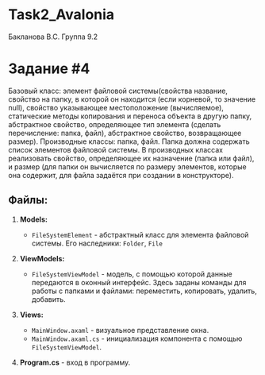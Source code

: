 # Task2_Avalonia
Бакланова В.С. Группа 9.2
# Задание #4
Базовый класс: элемент файловой системы(свойства название, свойство на папку, в которой он находится (если корневой, то значение null), свойство указывающее местоположение (вычисляемое), статические методы копирования и переноса объекта в другую папку, абстрактное свойство, определяющее тип элемента (сделать перечисление: папка, файл), абстрактное свойство, возвращающее размер).
Производные классы: папка, файл. Папка должна содержать список элементов файловой системы. В производных классах реализовать свойство, определяющее их назначение (папка или файл), и размер (для папки он вычисляется по размеру элементов, которые она содержит, для файла задаётся при создании в конструкторе).


## Файлы:

1. **Models:**
   - `FileSystemElement` - абстрактный класс для элемента файловой системы. Его наследники: `Folder`, `File`

2. **ViewModels:**
   - `FileSystemViewModel` - модель, с помощью которой данные передаются в оконный интерфейс. Здесь заданы команды для работы с папками и файлами: переместить, копировать, удалить, добавить.

3. **Views:**
   - `MainWindow.axaml` - визуальное представление окна.
   - `MainWindow.axaml.cs` - инициализация компонента с помощью `FileSystemViewModel`.

4. **Program.cs** - вход в программу.


